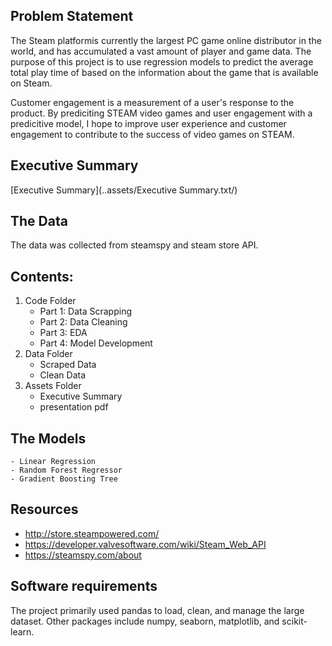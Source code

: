 ## Problem Statement
The Steam platformis currently the largest PC game online distributor in the world, and has accumulated a vast amount of player and game data.
The purpose of this project is to use regression models to predict the average total play time of based on the information about the game that is available on Steam.

Customer engagement is a measurement of a user's response to the product. By prediciting STEAM video games and user engagement with a predicitive model, I hope to improve user experience and customer engagement to contribute to the success of video games on STEAM. 

## Executive Summary
[Executive Summary](..assets/Executive Summary.txt/)

## The Data
The data was collected from steamspy and steam store API.  

## Contents: 

1. Code Folder 
    - Part 1: Data Scrapping
    - Part 2: Data Cleaning
    - Part 3: EDA
    - Part 4: Model Development
2. Data Folder
    - Scraped Data
    - Clean Data
3. Assets Folder
    - Executive Summary
    - presentation pdf
    
## The Models
    - Linear Regression
    - Random Forest Regressor
    - Gradient Boosting Tree

## Resources
- http://store.steampowered.com/
- https://developer.valvesoftware.com/wiki/Steam_Web_API
- https://steamspy.com/about

## Software requirements
The project primarily used pandas to load, clean, and manage the large dataset. Other packages include numpy, seaborn, matplotlib, and scikit-learn.